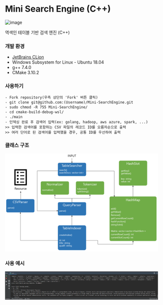 # Mini Search Engine (C++)
<img src="https://img.shields.io/badge/version-1.0.0-blue.svg" alt="image" />

역색인 테이블 기반 검색 엔진 (C++)

### 개발 환경
* [JetBrains CLion](https://www.jetbrains.com/clion/?fromMenu)
* Windows Subsystem for Linux - Ubuntu 18.04
* g++ 7.4.0
* CMake 3.10.2

### 사용하기
```
- Fork repository(우측 상단의 'Fork' 버튼 클릭)
- git clone git@github.com:(Username)/Mini-SearchEngine.git
- sudo chmod -R 755 Mini-SearchEngine/
- cd cmake-build-debug-wsl/
- ./main
- 인덱싱 완료 후 검색어 입력(ex: golang, hadoop, aws azure, spark, ...)
>> 입력한 검색어를 포함하는 CSV 파일의 레코드 ID를 오름차순으로 출력
>> 여러 단어로 된 검색어를 입력했을 경우, 공통 ID를 우선하여 출력
```

### 클래스 구조
![alt text](resources/arch.PNG)

### 사용 예시
![alt text](resources/example.gif)

